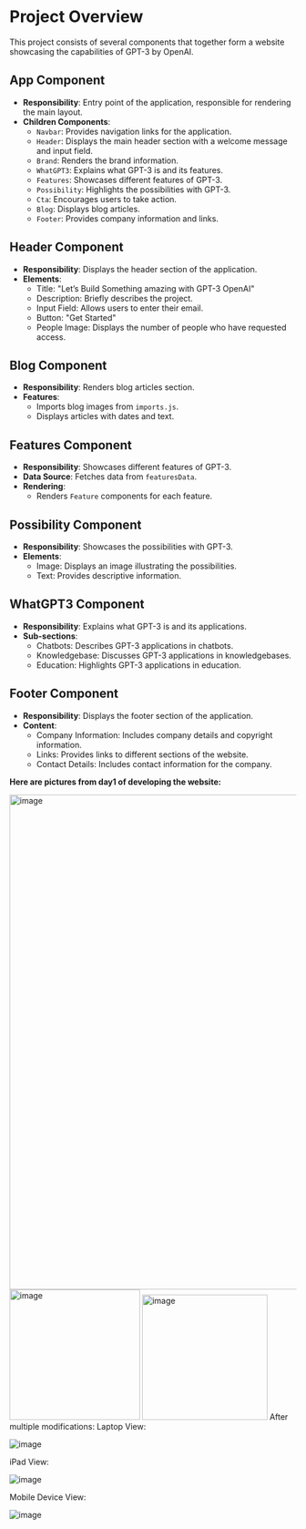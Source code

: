 # Project Overview

This project consists of several components that together form a website showcasing the capabilities of GPT-3 by OpenAI.

## App Component

- **Responsibility**: Entry point of the application, responsible for rendering the main layout.
- **Children Components**:
  - `Navbar`: Provides navigation links for the application.
  - `Header`: Displays the main header section with a welcome message and input field.
  - `Brand`: Renders the brand information.
  - `WhatGPT3`: Explains what GPT-3 is and its features.
  - `Features`: Showcases different features of GPT-3.
  - `Possibility`: Highlights the possibilities with GPT-3.
  - `Cta`: Encourages users to take action.
  - `Blog`: Displays blog articles.
  - `Footer`: Provides company information and links.

## Header Component

- **Responsibility**: Displays the header section of the application.
- **Elements**:
  - Title: "Let’s Build Something amazing with GPT-3 OpenAI"
  - Description: Briefly describes the project.
  - Input Field: Allows users to enter their email.
  - Button: "Get Started"
  - People Image: Displays the number of people who have requested access.

## Blog Component

- **Responsibility**: Renders blog articles section.
- **Features**:
  - Imports blog images from `imports.js`.
  - Displays articles with dates and text.

## Features Component

- **Responsibility**: Showcases different features of GPT-3.
- **Data Source**: Fetches data from `featuresData`.
- **Rendering**:
  - Renders `Feature` components for each feature.

## Possibility Component

- **Responsibility**: Showcases the possibilities with GPT-3.
- **Elements**:
  - Image: Displays an image illustrating the possibilities.
  - Text: Provides descriptive information.

## WhatGPT3 Component

- **Responsibility**: Explains what GPT-3 is and its applications.
- **Sub-sections**:
  - Chatbots: Describes GPT-3 applications in chatbots.
  - Knowledgebase: Discusses GPT-3 applications in knowledgebases.
  - Education: Highlights GPT-3 applications in education.

## Footer Component

- **Responsibility**: Displays the footer section of the application.
- **Content**:
  - Company Information: Includes company details and copyright information.
  - Links: Provides links to different sections of the website.
  - Contact Details: Includes contact information for the company.

<div></div>

<b>Here are pictures from day1 of developing the website: </b> </div>

<img width="869" alt="image" src="https://github.com/AngelaNova/Next.js_React_Project1/assets/160551855/c7784f42-34c9-4ed7-9bb8-ce26f5aa06bb">

<img width="229" alt="image" src="https://github.com/AngelaNova/Next.js_React_Project1/assets/160551855/5c1e466d-4b0f-4887-a6fb-042b0b08581a">

<img width="220" alt="image" src="https://github.com/AngelaNova/Next.js_React_Project1/assets/160551855/5e4a0fef-eb7c-41dd-92ad-872f25826046">

</div>
After multiple modifications: </div>
Laptop View: </div>

![image](https://github.com/AngelaNova/Next.js_React_Project1/assets/160551855/5caf23f3-c49f-472b-81d2-598d2fee4b80)
</div>
iPad View:
</div>

![image](https://github.com/AngelaNova/Next.js_React_Project1/assets/160551855/52a51cd9-16e5-4e5a-97e3-f94475357312)
</div>
Mobile Device View:
</div>

![image](https://github.com/AngelaNova/Next.js_React_Project1/assets/160551855/2de5d5f2-3185-4fc0-83e6-c6893c1751d1)




